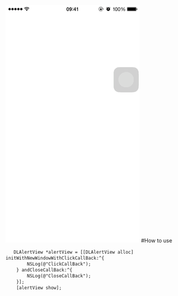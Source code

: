 ![](https://github.com/Liqiankun/DLAlertView/raw/master/DLAlertView.gif)
#How to use
```oc
   DLAlertView *alertView = [[DLAlertView alloc] initWithNewWindowWithClickCallBack:^{
        NSLog(@"ClickCallBack");
    } andCloseCallBack:^{
        NSLog(@"CloseCallBack");
    }];
    [alertView show];
```
